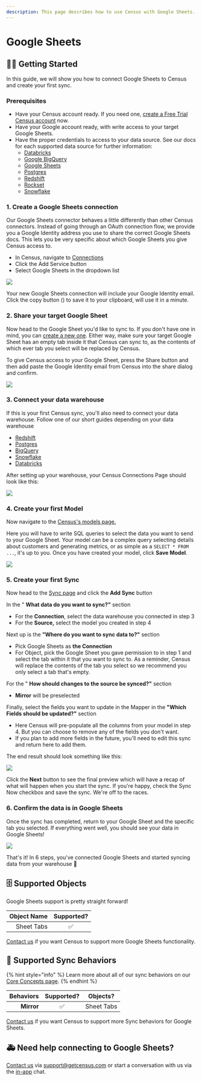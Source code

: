 ```yaml
---
description: This page describes how to use Census with Google Sheets.
---
```


# Google Sheets

## 🏃‍♀️ Getting Started

In this guide, we will show you how to connect Google Sheets to Census and create your first sync.

### Prerequisites

* Have your Census account ready. If you need one, [create a Free Trial Census account](https://app.getcensus.com) now.
* Have your Google account ready, with write access to your target Google Sheets.
* Have the proper credentials to access to your data source. See our docs for each supported data source for further information:
  * [Databricks](https://docs.getcensus.com/sources/databricks)
  * [Google BigQuery](https://docs.getcensus.com/sources/google-bigquery)
  * [Google Sheets](https://docs.getcensus.com/sources/google-sheets)
  * [Postgres](https://docs.getcensus.com/sources/postgres)
  * [Redshift](https://docs.getcensus.com/sources/redshift)
  * [Rockset](https://docs.getcensus.com/sources/rockset)
  * [Snowflake](https://docs.getcensus.com/sources/snowflake)

### 1. Create a Google Sheets connection

Our Google Sheets connector behaves a little differently than other Census connectors. Instead of going through an OAuth connection flow, we provide you a Google Identity address you use to share the correct Google Sheets docs. This lets you be very specific about which Google Sheets you give Census access to.

* In Census, navigate to [Connections](https://app.getcensus.com/connections)
* Click the Add Service button
* Select Google Sheets in the dropdown list

![](../.gitbook/assets/screely-1622879441941.png)

Your new Google Sheets connection will include your Google Identity email. Click the copy button (<img src="../.gitbook/assets/copy-solid.svg" alt="" data-size="line">) to save it to your clipboard, will use it in a minute.

### 2. Share your target Google Sheet

Now head to the Google Sheet you'd like to sync to. If you don't have one in mind, you can [create a new one](https://sheets.new). Either way, make sure your target Google Sheet has an empty tab inside it that Census can sync to, as the contents of which ever tab you select will be replaced by Census.&#x20;

To give Census access to your Google Sheet, press the Share button and then add paste the Google Identity email from Census into the share dialog and confirm.

![](../.gitbook/assets/screely-1622879521880.png)

### 3. Connect your data warehouse

If this is your first Census sync, you'll also need to connect your data warehouse. Follow one of our short guides depending on your data warehouse&#x20;

* [Redshift](https://help.getcensus.com/article/10-configuring-redshift-postgresql-access)
* [Postgres](https://help.getcensus.com/article/10-configuring-redshift-postgresql-access)
* [BigQuery](https://help.getcensus.com/article/21-configuring-bigquery-access)
* [Snowflake](https://help.getcensus.com/article/8-configuring-snowflake-access)
* [Databricks](../sources/databricks.md)

After setting up your warehouse, your Census Connections Page should look like this:

![](../.gitbook/assets/screely-1622879500415.png)

### 4. Create your first Model

Now navigate to the [Census's models page.](https://app.getcensus.com/models)

Here you will have to write SQL queries to select the data you want to send to your Google Sheet. Your model can be a complex query selecting details about customers and generating metrics, or as simple as a `SELECT * FROM ...`, it's up to you. Once you have created your model, click **Save Model**.&#x20;

![](https://s3.amazonaws.com/helpscout.net/docs/assets/5bb7d5d0042863158cc71f7e/images/5f6563834cedfd00173b9a49/file-zg53SxxpoO.png)

### 5. Create your first Sync

Now head to the [Sync page](https://app.getcensus.com/syncs) and click the **Add Sync** button

In the " **What data do you want to sync?"** section

* For the **Connection**, select the data warehouse you connected in step 3
* For the **Source,**  select the model you created in step 4

Next up is the **"Where do you want to sync data to?"** section

* Pick Google Sheets as **the Connection**
* For Object, pick the Google Sheet you gave permission to in step 1 and select the tab within it that you want to sync to. As a reminder, Census will replace the contents of the tab you select so we recommend you only select a tab that's empty.

For the " **How should changes to the source be synced?"** section&#x20;

* **Mirror** will be preselected

Finally, select the fields you want to update in the Mapper in the **"Which Fields should be updated?"** section

* Here Census will pre-populate all the columns from your model in step 4. But you can choose to remove any of the fields you don't want.&#x20;
* If you plan to add more fields in the future, you'll need to edit this sync and return here to add them.

The end result should look something like this:

![](../.gitbook/assets/screely-1622879533777.png)

Click the **Next** button to see the final preview which will have a recap of what will happen when you start the sync. If you're happy, check the Sync Now checkbox and save the sync. We're off to the races.

### 6. Confirm the data is in Google Sheets

Once the sync has completed, return to your Google Sheet and the specific tab you selected. If everything went well, you should see your data in Google Sheets!

![](../.gitbook/assets/screely-1622879545045.png)

That's it! In 6 steps, you've connected Google Sheets and started syncing data from your warehouse  🎉

## 🗄 Supported Objects

Google Sheets support is pretty straight forward!

| **Object Name** | **Supported?** |
| --------------: | :------------: |
|      Sheet Tabs |        ✅       |

[Contact us](mailto:support@getcensus.com) if you want Census to support more Google Sheets functionality.

## 🔄 Supported Sync Behaviors

{% hint style="info" %}
Learn more about all of our sync behaviors on our [Core Concepts page](../basics/core-concept/#the-different-sync-behaviors).
{% endhint %}

| **Behaviors** | **Supported?** | **Objects?** |
| ------------: | :------------: | :----------: |
|    **Mirror** |        ✅       |  Sheet Tabs  |

[Contact us](mailto:support@getcensus.com) if you want Census to support more Sync behaviors for Google Sheets.

## 🚑 Need help connecting to Google Sheets?

[Contact us](mailto:support@getcensus.com) via support@getcensus.com or start a conversation with us via the [in-app](https://app.getcensus.com) chat.
